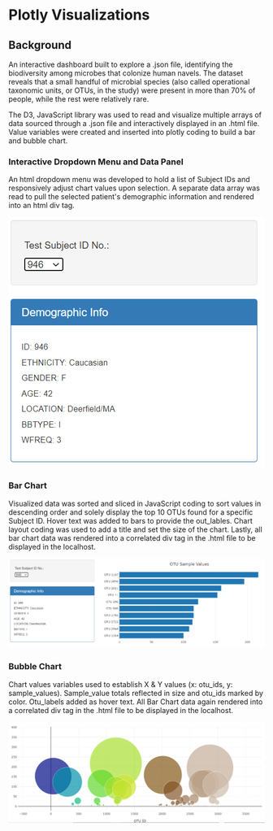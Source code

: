 # Plotly Visualizations

## Background

An interactive dashboard built to explore a .json file, identifying the biodiversity among microbes that colonize human navels.  The dataset reveals that a small handful of microbial species (also called operational taxonomic units, or OTUs, in the study) were present in more than 70% of people, while the rest were relatively rare.

The D3, JavaScript library was used to read and visualize multiple arrays of data sourced through a .json file and interactively displayed in an .html file.  Value variables were created and inserted into plotly coding to build a bar and bubble chart.

### Interactive Dropdown Menu and Data Panel

An html dropdown menu was developed to hold a list of Subject IDs and responsively adjust chart values upon selection.  A separate data array was read to pull the selected patient's demographic information and rendered into an html div tag.

![](Images/DropDown.png)
 
### Bar Chart

Visualized data was sorted and sliced in JavaScript coding to sort values in descending order and solely display the top 10 OTUs found for a specific Subject ID.  Hover text was added to bars to provide the out_lables.  Chart layout coding was used to add a title and set the size of the chart.  Lastly, all bar chart data was rendered into a correlated div tag in the .html file to be displayed in the localhost. 

![](Images/PlotlyBar.png)


### Bubble Chart

Chart values variables used to establish X & Y values (x: otu_ids, y: sample_values).  Sample_value totals reflected in size and otu_ids marked by color.  Otu_labels added as hover text.  All Bar Chart data again rendered into a correlated div tag in the .html file to be displayed in the localhost.

![](Images/PlotlyBubbleChart.png)